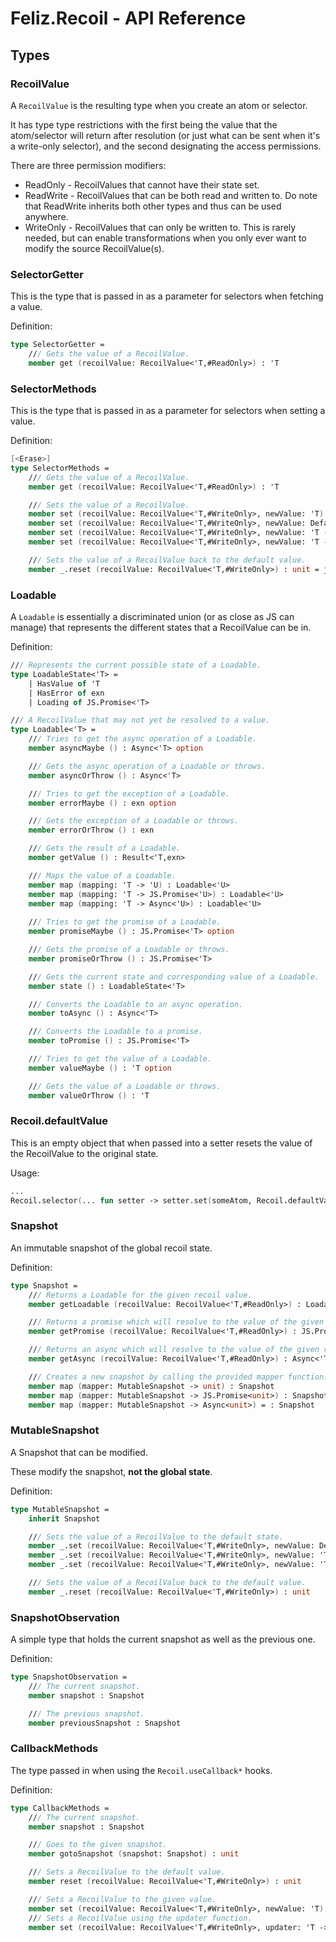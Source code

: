 # Feliz.Recoil - API Reference

## Types

### RecoilValue

A `RecoilValue` is the resulting type when you create an atom or selector.

It has type type restrictions with the first being the value that the atom/selector
will return after resolution (or just what can be sent when it's a write-only selector), 
and the second designating the access permissions.

There are three permission modifiers:
* ReadOnly - RecoilValues that cannot have their state set.
* ReadWrite - RecoilValues that can be both read and written to. 
Do note that ReadWrite inherits both other types and thus can be used anywhere.
* WriteOnly - RecoilValues that can only be written to. This is rarely needed, but can enable transformations
when you only ever want to modify the source RecoilValue(s).

### SelectorGetter

This is the type that is passed in as a parameter for selectors when fetching a value.

 Definition:
```fs
type SelectorGetter =
    /// Gets the value of a RecoilValue.
    member get (recoilValue: RecoilValue<'T,#ReadOnly>) : 'T
```

### SelectorMethods

This is the type that is passed in as a parameter for selectors when setting a value.

 Definition:
```fs
[<Erase>]
type SelectorMethods =
    /// Gets the value of a RecoilValue.
    member get (recoilValue: RecoilValue<'T,#ReadOnly>) : 'T

    /// Sets the value of a RecoilValue.
    member set (recoilValue: RecoilValue<'T,#WriteOnly>, newValue: 'T) : unit
    member set (recoilValue: RecoilValue<'T,#WriteOnly>, newValue: DefaultValue) : unit
    member set (recoilValue: RecoilValue<'T,#WriteOnly>, newValue: 'T -> 'T) : unit
    member set (recoilValue: RecoilValue<'T,#WriteOnly>, newValue: 'T -> DefaultValue) : unit

    /// Sets the value of a RecoilValue back to the default value.
    member _.reset (recoilValue: RecoilValue<'T,#WriteOnly>) : unit = jsNative
```

### Loadable

A `Loadable` is essentially a discriminated union (or as close as JS can manage) 
that represents the different states that a RecoilValue can be in.

 Definition:
```fs
/// Represents the current possible state of a Loadable.
type LoadableState<'T> =
    | HasValue of 'T
    | HasError of exn
    | Loading of JS.Promise<'T>

/// A RecoilValue that may not yet be resolved to a value.
type Loadable<'T> =
    /// Tries to get the async operation of a Loadable.
    member asyncMaybe () : Async<'T> option

    /// Gets the async operation of a Loadable or throws.
    member asyncOrThrow () : Async<'T>

    /// Tries to get the exception of a Loadable.
    member errorMaybe () : exn option

    /// Gets the exception of a Loadable or throws.
    member errorOrThrow () : exn

    /// Gets the result of a Loadable.
    member getValue () : Result<'T,exn>

    /// Maps the value of a Loadable.
    member map (mapping: 'T -> 'U) : Loadable<'U>
    member map (mapping: 'T -> JS.Promise<'U>) : Loadable<'U>
    member map (mapping: 'T -> Async<'U>) : Loadable<'U>
    
    /// Tries to get the promise of a Loadable.
    member promiseMaybe () : JS.Promise<'T> option

    /// Gets the promise of a Loadable or throws.
    member promiseOrThrow () : JS.Promise<'T>

    /// Gets the current state and corresponding value of a Loadable.
    member state () : LoadableState<'T>

    /// Converts the Loadable to an async operation.
    member toAsync () : Async<'T>

    /// Converts the Loadable to a promise.
    member toPromise () : JS.Promise<'T>

    /// Tries to get the value of a Loadable.
    member valueMaybe () : 'T option

    /// Gets the value of a Loadable or throws.
    member valueOrThrow () : 'T
```

### Recoil.defaultValue

This is an empty object that when passed into a setter resets the 
value of the RecoilValue to the original state.

Usage:
```fs
...
Recoil.selector(... fun setter -> setter.set(someAtom, Recoil.defaultValue))
```

### Snapshot

An immutable snapshot of the global recoil state.

Definition:
```fs
type Snapshot =
    /// Returns a Loadable for the given recoil value.
    member getLoadable (recoilValue: RecoilValue<'T,#ReadOnly>) : Loadable<'T>

    /// Returns a promise which will resolve to the value of the given recoil value.
    member getPromise (recoilValue: RecoilValue<'T,#ReadOnly>) : JS.Promise<'T>

    /// Returns an async which will resolve to the value of the given recoil value.
    member getAsync (recoilValue: RecoilValue<'T,#ReadOnly>) : Async<'T>

    /// Creates a new snapshot by calling the provided mapper function.
    member map (mapper: MutableSnapshot -> unit) : Snapshot
    member map (mapper: MutableSnapshot -> JS.Promise<unit>) : Snapshot
    member map (mapper: MutableSnapshot -> Async<unit>) = : Snapshot
```

### MutableSnapshot

A Snapshot that can be modified.

These modify the snapshot, **not the global state**.

Definition:
```fs
type MutableSnapshot =
    inherit Snapshot

    /// Sets the value of a RecoilValue to the default state.
    member _.set (recoilValue: RecoilValue<'T,#WriteOnly>, newValue: DefaultValue) : unit
    member _.set (recoilValue: RecoilValue<'T,#WriteOnly>, newValue: 'T -> 'T) : unit
    member _.set (recoilValue: RecoilValue<'T,#WriteOnly>, newValue: 'T -> DefaultValue) : unit

    /// Sets the value of a RecoilValue back to the default value.
    member _.reset (recoilValue: RecoilValue<'T,#WriteOnly>) : unit
```

### SnapshotObservation

A simple type that holds the current snapshot as well as the previous one.

Definition:
```fs
type SnapshotObservation =
    /// The current snapshot.
    member snapshot : Snapshot

    /// The previous snapshot.
    member previousSnapshot : Snapshot
```

### CallbackMethods

The type passed in when using the `Recoil.useCallback*` hooks.

Definition:
```fs
type CallbackMethods =
    /// The current snapshot.
    member snapshot : Snapshot

    /// Goes to the given snapshot.
    member gotoSnapshot (snapshot: Snapshot) : unit

    /// Sets a RecoilValue to the default value.
    member reset (recoilValue: RecoilValue<'T,#WriteOnly>) : unit

    /// Sets a RecoilValue to the given value.
    member set (recoilValue: RecoilValue<'T,#WriteOnly>, newValue: 'T) : unit
    /// Sets a RecoilValue using the updater function.
    member set (recoilValue: RecoilValue<'T,#WriteOnly>, updater: 'T -> 'T) : unit
```

